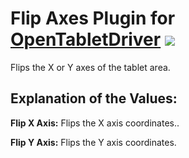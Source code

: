 # Flip Axes Plugin for [OpenTabletDriver](https://github.com/OpenTabletDriver/OpenTabletDriver) [![](https://img.shields.io/github/downloads/Kuuuube/Flip_Axes/total.svg)](https://github.com/Kuuuube/Flip_Axes/releases/latest)

Flips the X or Y axes of the tablet area.

## Explanation of the Values:

**Flip X Axis:** Flips the X axis coordinates..

**Flip Y Axis:** Flips the Y axis coordinates.